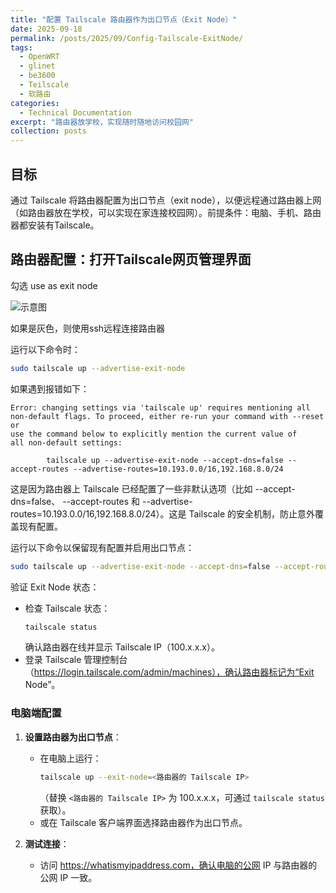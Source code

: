 ```yaml
---
title: "配置 Tailscale 路由器作为出口节点（Exit Node）"
date: 2025-09-18
permalink: /posts/2025/09/Config-Tailscale-ExitNode/
tags:
  - OpenWRT
  - glinet
  - be3600
  - Teilscale
  - 软路由
categories:
  - Technical Documentation
excerpt: "路由器放学校，实现随时随地访问校园网"
collection: posts
---
```


## 目标
通过 Tailscale 将路由器配置为出口节点（exit node），以便远程通过路由器上网（如路由器放在学校，可以实现在家连接校园网）。前提条件：电脑、手机、路由器都安装有Tailscale。

## 路由器配置：打开Tailscale网页管理界面

勾选 use as exit node

![示意图](/Academicpages/images/posts/2025-09-18-Config-Tailscale-ExitNode/image-20250918121752108.png)

如果是灰色，则使用ssh远程连接路由器

运行以下命令时：

```bash
sudo tailscale up --advertise-exit-node
```
如果遇到报错如下：
```
Error: changing settings via 'tailscale up' requires mentioning all
non-default flags. To proceed, either re-run your command with --reset or
use the command below to explicitly mention the current value of
all non-default settings:

        tailscale up --advertise-exit-node --accept-dns=false --accept-routes --advertise-routes=10.193.0.0/16,192.168.8.0/24
```

这是因为路由器上 Tailscale 已经配置了一些非默认选项（比如 --accept-dns=false、 --accept-routes 和 --advertise-routes=10.193.0.0/16,192.168.8.0/24）。这是 Tailscale 的安全机制，防止意外覆盖现有配置。

运行以下命令以保留现有配置并启用出口节点：

```bash
sudo tailscale up --advertise-exit-node --accept-dns=false --accept-routes --advertise-routes=10.193.0.0/16,192.168.8.0/24
```

验证 Exit Node 状态：
- 检查 Tailscale 状态：
  ```bash
  tailscale status
  ```
  确认路由器在线并显示 Tailscale IP（100.x.x.x）。
- 登录 Tailscale 管理控制台（https://login.tailscale.com/admin/machines），确认路由器标记为“Exit Node”。

### 电脑端配置
1. **设置路由器为出口节点**：
   - 在电脑上运行：
     ```bash
     tailscale up --exit-node=<路由器的 Tailscale IP>
     ```
     （替换 `<路由器的 Tailscale IP>` 为 100.x.x.x，可通过 `tailscale status` 获取）。
   - 或在 Tailscale 客户端界面选择路由器作为出口节点。

2. **测试连接**：
   - 访问 https://whatismyipaddress.com，确认电脑的公网 IP 与路由器的公网 IP 一致。
